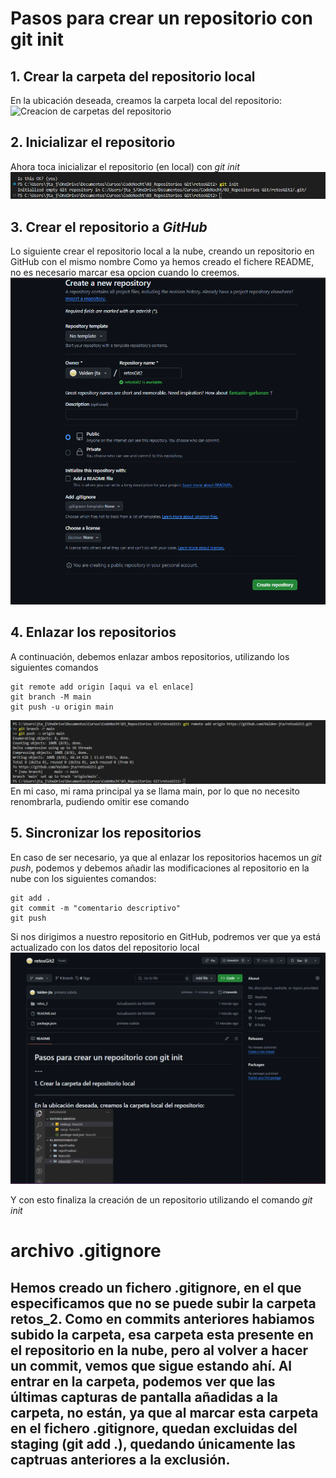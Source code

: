 # Pasos para crear un repositorio con **git init**

  
## 1. Crear la carpeta del repositorio local

  
En la ubicación deseada, creamos la carpeta local del repositorio:
![Creacion de carpetas del repositorio](./retos_2/1%20-%20Creación%20carpetas.png)

  
## 2. Inicializar el repositorio

  
Ahora toca inicializar el repositorio (en local) con _git init_
![git init](./retos_2/2%20-%20Inicializar%20repositorio.png)

  
## 3. Crear el repositorio a _GitHub_

  
Lo siguiente crear el repositorio local a la nube, creando un repositorio en GitHub con el mismo nombre
Como ya hemos creado el fichere README, no es necesario marcar esa opcion cuando lo creemos.
![Crear repositorio en GitHun](./retos_2/3%20-%20Crear%20repositorio%20en%20GitHub.png)

  
## 4. Enlazar los repositorios

  
A continuación, debemos enlazar ambos repositorios, utilizando los siguientes comandos
  
```
git remote add origin [aqui va el enlace]
git branch -M main
git push -u origin main
```
![Enlazar repositorios](./retos_2/4%20-%20Enlazar%20repositorios.png)
En mi caso, mi rama principal ya se llama main, por lo que no necesito renombrarla, pudiendo omitir ese comando
  
## 5. Sincronizar los repositorios


En caso de ser necesario, ya que al enlazar los repositorios hacemos un *git push*, podemos y debemos añadir
 las modificaciones al repositorio en la nube con los siguientes comandos:

```
git add .
git commit -m "comentario descriptivo"
git push
```
Si nos dirigimos a nuestro repositorio en GitHub, podremos ver que ya está actualizado con los datos del repositorio local
![Repositorios sincronizados](./retos_2/5%20-%20Repositorios%20sincronizados.png)

Y con esto finaliza la creación de un repositorio utilizando el comando *git init*

# archivo .gitignore


Hemos creado un fichero __.gitignore__, en el que especificamos que no se puede subir la carpeta retos_2. Como en commits anteriores
habiamos subido la carpeta, esa carpeta esta presente en el repositorio en la nube, pero al volver a hacer un commit, vemos que sigue estando ahí.
Al entrar en la carpeta, podemos ver que las últimas capturas de pantalla añadidas a la carpeta, no están, ya que al marcar esta carpeta en el fichero .gitignore,
quedan excluidas del staging (git add .), quedando únicamente las captruas anteriores a la exclusión.
---


